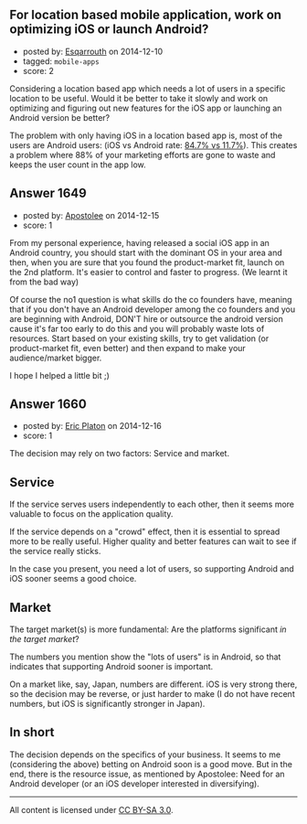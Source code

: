 ## For location based mobile application, work on optimizing iOS or launch Android?

- posted by: [Esqarrouth](https://stackexchange.com/users/3055586/esqarrouth) on 2014-12-10
- tagged: `mobile-apps`
- score: 2

Considering a location based app which needs a lot of users in a specific location to be useful. Would it be better to take it slowly and work on optimizing and figuring out new features for the iOS app or launching an Android version be better?
   
The problem with only having iOS in a location based app is, most of the users are Android users: (iOS vs Android rate: [84.7% vs 11.7%][1]). This creates a problem where 88% of your marketing efforts are gone to waste and keeps the user count in the app low. 

  [1]: http://www.idc.com/prodserv/smartphone-os-market-share.jsp


## Answer 1649

- posted by: [Apostolee](https://stackexchange.com/users/5485868/apostolee) on 2014-12-15
- score: 1

From my personal experience, having released a social iOS app in an Android country, you should start with the dominant OS in your area and then, when you are sure that you found the product-market fit, launch on the 2nd platform. It's easier to control and faster to progress. (We learnt it from the bad way)

Of course the no1 question is what skills do the co founders have, meaning that if you don't have an Android developer among the co founders and you are beginning with Android, DON'T hire or outsource the android version cause it's far too early to do this and you will probably waste lots of resources. Start based on your existing skills, try to get validation (or product-market fit, even better) and then expand to make your audience/market bigger.

I hope I helped a little bit ;)


## Answer 1660

- posted by: [Eric Platon](https://stackexchange.com/users/1533/eric-platon) on 2014-12-16
- score: 1

The decision may rely on two factors: Service and market.

Service
-------
If the service serves users independently to each other, then it seems more valuable to focus on the application quality.

If the service depends on a "crowd" effect, then it is essential to spread more to be really useful. Higher quality and better features can wait to see if the service really sticks.

In the case you present, you need a lot of users, so supporting Android and iOS sooner seems a good choice.

Market
------
The target market(s) is more fundamental: Are the platforms significant *in the target market*?

The numbers you mention show the "lots of users" is in Android, so that indicates that supporting Android sooner is important.

On a market like, say, Japan, numbers are different. iOS is very strong there, so the decision may be reverse, or just harder to make (I do not have recent numbers, but iOS is significantly stronger in Japan).

In short
--------
The decision depends on the specifics of your business. It seems to me (considering the above) betting on Android soon is a good move. But in the end, there is the resource issue, as mentioned by Apostolee: Need for an Android developer (or an iOS developer interested in diversifying).



---

All content is licensed under [CC BY-SA 3.0](https://creativecommons.org/licenses/by-sa/3.0/).
